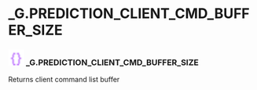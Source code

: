 # _G.PREDICTION_CLIENT_CMD_BUFFER_SIZE

### <img src="../../.gitbook/assets/global.png" width="32" height="32" /> **_G**.PREDICTION_CLIENT_CMD_BUFFER_SIZE
Returns client command list buffer<br>
